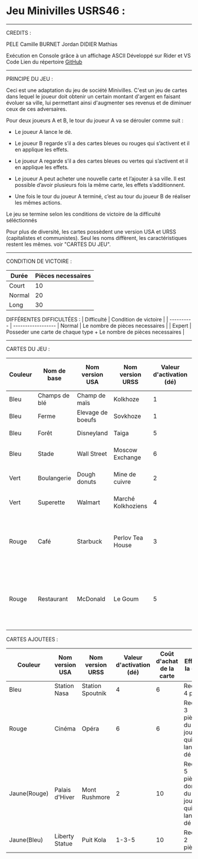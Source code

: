 # Jeu Minivilles USRS46 :
------------------------------------------------------------------------------------------
CREDITS :

PELE Camille
BURNET Jordan
DIDIER Mathias

Exécution en Console grâce à un affichage ASCII
Développé sur Rider et VS Code
Lien du répertoire [GitHub](https://github.com/GalacticPixelFr/MinivillesUSRS46)

------------------------------------------------------------------------------------------
PRINCIPE DU JEU :

Ceci est une adaptation du jeu de société Minivilles.
C'est un jeu de cartes dans lequel le joueur doit obtenir un certain montant d'argent en faisant évoluer sa ville, lui permettant ainsi d'augmenter ses revenus et de diminuer ceux de ces adversaires.

Pour deux joueurs A et B, le tour du joueur A va se dérouler comme suit :

 - Le joueur A lance le dé.

 - Le joueur B regarde s’il a des cartes bleues ou rouges qui s’activent et il en applique les effets.
 
 - Le joueur A regarde s’il a des cartes bleues ou vertes qui s’activent et il en applique les effets.
 
 - Le joueur A peut acheter une nouvelle carte et l’ajouter à sa ville. Il est possible d’avoir plusieurs fois la même carte, les effets s’additionnent.
 
 - Une fois le tour du joueur A terminé, c’est au tour du joueur B de réaliser les mêmes actions.

Le jeu se termine selon les conditions de victoire de la difficulté séléctionnés

Pour plus de diversité, les cartes possèdent une version USA et URSS (capitalistes et communistes). Seul les noms diffèrent, les caractéristiques restent les mêmes. voir "CARTES DU JEU".

------------------------------------------------------------------------------------------
CONDITION DE VICTOIRE :

| Durée | Pièces necessaires |
| ---------- | ------------------ 
| Court | 10 |
| Normal | 20 |
| Long | 30 |

DIFFÉRENTES DIFFICULTÉES :
| Difficulté | Condition de victoire |
| ---------- | ------------------ 
| Normal | Le nombre de pièces necessaires |
| Expert | Posseder une carte de chaque type + Le nombre de pièces necessaires |

------------------------------------------------------------------------------------------
CARTES DU JEU :

| Couleur | Nom de base	| Nom version USA | Nom version URSS | Valeur d'activation (dé) | Coût d'achat de la carte | Effet de la carte |
| ------- | ----------- | --------------- | ---------------- | ------------------------ | ------------------------ | ----------------- |
| Bleu | Champs de blé | Champ de maïs | Kolkhoze | 1 | 1 | Recevez 1 pièce |
| Bleu | Ferme | Elevage de boeufs | Sovkhoze | 1 | 2 | Recevez 1 pièce |
| Bleu | Forêt | Disneyland | Taiga | 5 | 2 | Recevez 1 pièce |
| Bleu | Stade | Wall Street | Moscow Exchange | 6 | 6 | Recevez 4 pièces |
| Vert | Boulangerie | Dough donuts | Mine de cuivre | 2 | 1 | Recevez 2 pièces |
| Vert | Superette | Walmart | Marché Kolkhoziens | 4 | 2 | Recevez 3 pièces |
| Rouge | Café | Starbuck | Perlov Tea House | 3 | 2 | Recevez 1 pièce du joueur qui a lancé le dé |
| Rouge | Restaurant | McDonald | Le Goum | 5 | 4 | Recevez 2 pièces du joueur qui a lancé le dé |

CARTES AJOUTEES :

| Couleur | Nom version USA | Nom version URSS | Valeur d'activation (dé) | Coût d'achat de la carte | Effet de la carte |
| ------- | --------------- | ---------------- | ------------------------ | ------------------------ | ----------------- |
| Bleu | Station Nasa | Station Spoutnik | 4 | 6 | Recevez 4 pièce |
| Rouge | Cinéma | Opéra | 6 | 6 | Recevez 3 pièces du joueur qui à lancé le dé |
| Jaune(Rouge) | Palais d'Hiver | Mont Rushmore | 2 | 10 | Recevez 5 pièces dont 3 du joueur qui à lancé le dé |
| Jaune(Bleu) | Liberty Statue | Puit Kola | 1-3-5 | 10 | Recevez 2 pièces |
